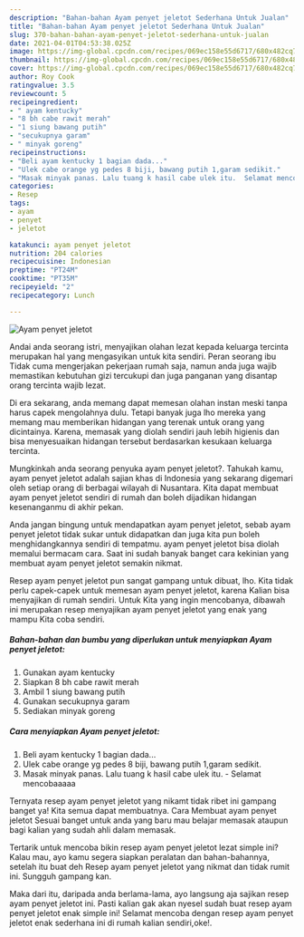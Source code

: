 ```yaml
---
description: "Bahan-bahan Ayam penyet jeletot Sederhana Untuk Jualan"
title: "Bahan-bahan Ayam penyet jeletot Sederhana Untuk Jualan"
slug: 370-bahan-bahan-ayam-penyet-jeletot-sederhana-untuk-jualan
date: 2021-04-01T04:53:38.025Z
image: https://img-global.cpcdn.com/recipes/069ec158e55d6717/680x482cq70/ayam-penyet-jeletot-foto-resep-utama.jpg
thumbnail: https://img-global.cpcdn.com/recipes/069ec158e55d6717/680x482cq70/ayam-penyet-jeletot-foto-resep-utama.jpg
cover: https://img-global.cpcdn.com/recipes/069ec158e55d6717/680x482cq70/ayam-penyet-jeletot-foto-resep-utama.jpg
author: Roy Cook
ratingvalue: 3.5
reviewcount: 5
recipeingredient:
- " ayam kentucky"
- "8 bh cabe rawit merah"
- "1 siung bawang putih"
- "secukupnya garam"
- " minyak goreng"
recipeinstructions:
- "Beli ayam kentucky 1 bagian dada..."
- "Ulek cabe orange yg pedes 8 biji, bawang putih 1,garam sedikit."
- "Masak minyak panas. Lalu tuang k hasil cabe ulek itu.  Selamat mencobaaaaa"
categories:
- Resep
tags:
- ayam
- penyet
- jeletot

katakunci: ayam penyet jeletot 
nutrition: 204 calories
recipecuisine: Indonesian
preptime: "PT24M"
cooktime: "PT35M"
recipeyield: "2"
recipecategory: Lunch

---
```



![Ayam penyet jeletot](https://img-global.cpcdn.com/recipes/069ec158e55d6717/680x482cq70/ayam-penyet-jeletot-foto-resep-utama.jpg)

Andai anda seorang istri, menyajikan olahan lezat kepada keluarga tercinta merupakan hal yang mengasyikan untuk kita sendiri. Peran seorang ibu Tidak cuma mengerjakan pekerjaan rumah saja, namun anda juga wajib memastikan kebutuhan gizi tercukupi dan juga panganan yang disantap orang tercinta wajib lezat.

Di era  sekarang, anda memang dapat memesan olahan instan meski tanpa harus capek mengolahnya dulu. Tetapi banyak juga lho mereka yang memang mau memberikan hidangan yang terenak untuk orang yang dicintainya. Karena, memasak yang diolah sendiri jauh lebih higienis dan bisa menyesuaikan hidangan tersebut berdasarkan kesukaan keluarga tercinta. 



Mungkinkah anda seorang penyuka ayam penyet jeletot?. Tahukah kamu, ayam penyet jeletot adalah sajian khas di Indonesia yang sekarang digemari oleh setiap orang di berbagai wilayah di Nusantara. Kita dapat membuat ayam penyet jeletot sendiri di rumah dan boleh dijadikan hidangan kesenanganmu di akhir pekan.

Anda jangan bingung untuk mendapatkan ayam penyet jeletot, sebab ayam penyet jeletot tidak sukar untuk didapatkan dan juga kita pun boleh menghidangkannya sendiri di tempatmu. ayam penyet jeletot bisa diolah memalui bermacam cara. Saat ini sudah banyak banget cara kekinian yang membuat ayam penyet jeletot semakin nikmat.

Resep ayam penyet jeletot pun sangat gampang untuk dibuat, lho. Kita tidak perlu capek-capek untuk memesan ayam penyet jeletot, karena Kalian bisa menyajikan di rumah sendiri. Untuk Kita yang ingin mencobanya, dibawah ini merupakan resep menyajikan ayam penyet jeletot yang enak yang mampu Kita coba sendiri.

<!--inarticleads1-->

##### Bahan-bahan dan bumbu yang diperlukan untuk menyiapkan Ayam penyet jeletot:

1. Gunakan  ayam kentucky
1. Siapkan 8 bh cabe rawit merah
1. Ambil 1 siung bawang putih
1. Gunakan secukupnya garam
1. Sediakan  minyak goreng




<!--inarticleads2-->

##### Cara menyiapkan Ayam penyet jeletot:

1. Beli ayam kentucky 1 bagian dada...
1. Ulek cabe orange yg pedes 8 biji, bawang putih 1,garam sedikit.
1. Masak minyak panas. Lalu tuang k hasil cabe ulek itu.  - Selamat mencobaaaaa




Ternyata resep ayam penyet jeletot yang nikamt tidak ribet ini gampang banget ya! Kita semua dapat membuatnya. Cara Membuat ayam penyet jeletot Sesuai banget untuk anda yang baru mau belajar memasak ataupun bagi kalian yang sudah ahli dalam memasak.

Tertarik untuk mencoba bikin resep ayam penyet jeletot lezat simple ini? Kalau mau, ayo kamu segera siapkan peralatan dan bahan-bahannya, setelah itu buat deh Resep ayam penyet jeletot yang nikmat dan tidak rumit ini. Sungguh gampang kan. 

Maka dari itu, daripada anda berlama-lama, ayo langsung aja sajikan resep ayam penyet jeletot ini. Pasti kalian gak akan nyesel sudah buat resep ayam penyet jeletot enak simple ini! Selamat mencoba dengan resep ayam penyet jeletot enak sederhana ini di rumah kalian sendiri,oke!.

